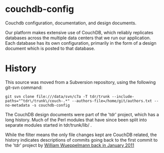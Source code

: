 # couchdb-config
Couchdb configuration, documentation, and design documents.

Our platform makes extensive use of CouchDB, which reliably replicates databases across the multiple data centers that we run our application.  Each database has its own configuration, primarily in the form of a design document which is posted to that database.

# History

This source was moved from a Subversion repository, using the following git-svn command:

    git svn clone file:///data/svn/c7a -T tdr/trunk --include-paths="^tdr\/trunk\/couch-.*" --authors-file=/home/git/authors.txt --no-metadata -s couchdb-config

 The CouchDB design documents were part of the 'tdr' project, which has a long history.  Much of the Perl modules that have since been split into separate modules started in tdr/trunk/lib/ .
 
 While the filter means the only file changes kept are CouchDB related, the history indicates descriptions of commits going back to the first commit to the 'tdr' project by [William Wueppelmann back in January 2011](https://github.com/c7a/couchdb-config/commits/master?after=b83f7694be1e652dfbfe9ecf4c2911fb774d9c4d+1539)
